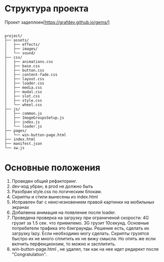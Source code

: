# Структура проекта
 Проект задеплоен[https://grafdev.github.io/gems/]
## 
```
project/
├── assets/
│   ├── effects/
│   ├── images/
│   └── sound/
├── css/
│   ├── animations.css
│   ├── base.css
│   ├── button.css
│   ├── content-fade.css
│   ├── layout.css
│   ├── loader.css
│   ├── media.css
│   ├── modal.css
│   ├── slot.css
│   ├── style.css
│   └── wheel.css
├── js/
│   ├── common.js
│   ├── ImageGroupsSetup.js
│   ├── index.js
│   └── loader.js
├── pages/
│   └── win-button-page.html
├── index.html
├── manifest.json
└── sw.js
```

# Основные положения
1. Проведен общий рефакторинг.
2. dev-код убран, в prod не должно быть
3. Разобран style.css по логическим блокам.
4. Скрипты и стили вынесены из index.html
5. Исправлен баг c неисчезновением правой картинки на мобильных экранах
6. Добалвена анимация на появление после loader.
7. Проведена проверка на загрузку при ограниченой скорости: 4G грузит за 1.5 сек. что приемлемо. 3G грузит 10секунд.
    Основные потребители трафика это бэкграунды. Решение есть, сделать их загрузку lazy. Если необходимо могу сделать. Скрипты грузятся быстро их не много сплитить их не вижу смысла. Но опять же если вклчить перфекционзим, то можно и засплитить.
8. win-button-page.html , не удалял, так как на нее идет редирект после  "Congratulation".
